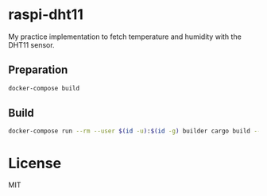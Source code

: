 # raspi-dht11

My practice implementation to fetch temperature and humidity with the DHT11 sensor.

## Preparation

```sh
docker-compose build
```

## Build

```sh
docker-compose run --rm --user $(id -u):$(id -g) builder cargo build --target armv7-unknown-linux-gnueabihf
```

# License

MIT
